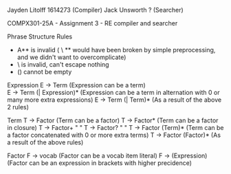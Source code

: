 Jayden Litolff 1614273 (Compiler) 
Jack Unsworth ? (Searcher)

COMPX301-25A - Assignment 3 - RE compiler and searcher

Phrase Structure Rules
- A** is invalid ( \ ** would have been broken by simple preprocessing, and we didn't want to overcomplicate)
- \ is invalid, can't escape nothing
- () cannot be empty

Expression
E -> Term                   (Expression can be a term)       
E -> Term (| Expression)*   (Expression can be a term in alternation with 0 or many more extra expressions)
E -> Term (| Term)*         (As a result of the above 2 rules)            

Term
T -> Factor             (Term can be a factor)
T -> Factor*            (Term can be a factor in closure)
T -> Factor+            "                               "
T -> Factor?            "                               "
T -> Factor (Term)*     (Term can be a factor concatenated with 0 or more extra terms)
T -> Factor (Factor)*   (As a result of the above rules)      


Factor
F -> vocab              (Factor can be a vocab item literal)
F -> (Expression)       (Factor can be an expression in brackets with higher precidence)